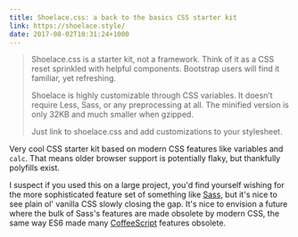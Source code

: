 ```yaml
---
title: Shoelace.css: a back to the basics CSS starter kit
link: https://shoelace.style/
date: 2017-08-02T10:31:24+1000
---
```


> Shoelace.css is a starter kit, not a framework. Think of it as a CSS reset sprinkled with helpful components. Bootstrap users will find it familiar, yet refreshing.
> 
> Shoelace is highly customizable through CSS variables. It doesn’t require Less, Sass, or any preprocessing at all. The minified version is only 32KB and much smaller when gzipped.
> 
> Just link to shoelace.css and add customizations to your stylesheet.

Very cool CSS starter kit based on modern CSS features like variables and `calc`. That means older browser support is potentially flaky, but thankfully polyfills exist.

I suspect if you used this on a large project, you'd find yourself wishing for the more sophisticated feature set of something like [Sass](http://sass-lang.com/), but it's nice to see plain ol' vanilla CSS slowly closing the gap. It's nice to envision a future where the bulk of Sass's features are made obsolete by modern CSS, the same way ES6 made many [CoffeeScript](http://coffeescript.org/) features obsolete.